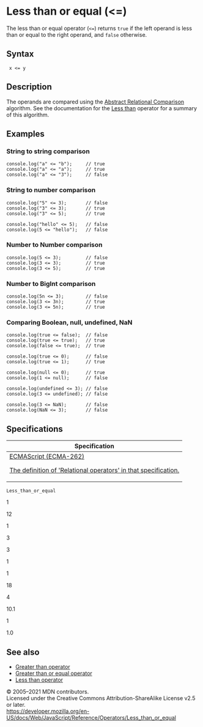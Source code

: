 # Less than or equal (&lt;=)

The less than or equal operator (`<=`) returns `true` if the left operand is less than or equal to the right operand, and `false` otherwise.

## Syntax

     x <= y

## Description

The operands are compared using the [Abstract Relational Comparison](https://tc39.es/ecma262/#sec-abstract-relational-comparison) algorithm. See the documentation for the [Less than](less_than) operator for a summary of this algorithm.

## Examples

### String to string comparison

    console.log("a" <= "b");     // true
    console.log("a" <= "a");     // true
    console.log("a" <= "3");     // false

### String to number comparison

    console.log("5" <= 3);       // false
    console.log("3" <= 3);       // true
    console.log("3" <= 5);       // true

    console.log("hello" <= 5);   // false
    console.log(5 <= "hello");   // false

### Number to Number comparison

    console.log(5 <= 3);         // false
    console.log(3 <= 3);         // true
    console.log(3 <= 5);         // true

### Number to BigInt comparison

    console.log(5n <= 3);        // false
    console.log(3 <= 3n);        // true
    console.log(3 <= 5n);        // true

### Comparing Boolean, null, undefined, NaN

    console.log(true <= false);  // false
    console.log(true <= true);   // true
    console.log(false <= true);  // true

    console.log(true <= 0);      // false
    console.log(true <= 1);      // true

    console.log(null <= 0);      // true
    console.log(1 <= null);      // false

    console.log(undefined <= 3); // false
    console.log(3 <= undefined); // false

    console.log(3 <= NaN);       // false
    console.log(NaN <= 3);       // false

## Specifications

<table><thead><tr class="header"><th>Specification</th></tr></thead><tbody><tr class="odd"><td><a href="https://tc39.es/ecma262/#sec-relational-operators">ECMAScript (ECMA-262) 
<br/>


<span class="small">The definition of 'Relational operators' in that specification.</span></a></td></tr></tbody></table>

`Less_than_or_equal`

1

12

1

3

3

1

1

18

4

10.1

1

1.0

## See also

-   [Greater than operator](greater_than)
-   [Greater than or equal operator](greater_than_or_equal)
-   [Less than operator](less_than)

© 2005–2021 MDN contributors.  
Licensed under the Creative Commons Attribution-ShareAlike License v2.5 or later.  
<a href="https://developer.mozilla.org/en-US/docs/Web/JavaScript/Reference/Operators/Less_than_or_equal" class="_attribution-link">https://developer.mozilla.org/en-US/docs/Web/JavaScript/Reference/Operators/Less_than_or_equal</a>
